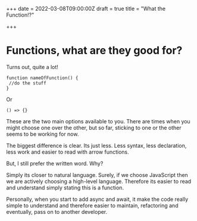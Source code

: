 +++
date = 2022-03-08T09:00:00Z
draft = true
title = "What the Function!?"

+++
# Functions, what are they good for?

Turns out, quite a lot! 

    function nameOfFunction() {
     //do the stuff
    } 

Or 

    () => {}

These are the two main options available to you. There are times when you might choose one over the other, but so far, sticking to one or the other seems to be working for now. 

The biggest difference is clear. Its just less. Less syntax, less declaration, less work and easier to read with arrow functions. 

But, I still prefer the written word. Why? 

Simply its closer to natural language. Surely, if we choose JavaScript then we are actively choosing a high-level language. Therefore its easier to read and understand simply stating this is a  function. 

Personally, when you start to add async and await, it make the code really simple to understand and therefore easier to maintain, refactoring and eventually, pass on to another developer. 